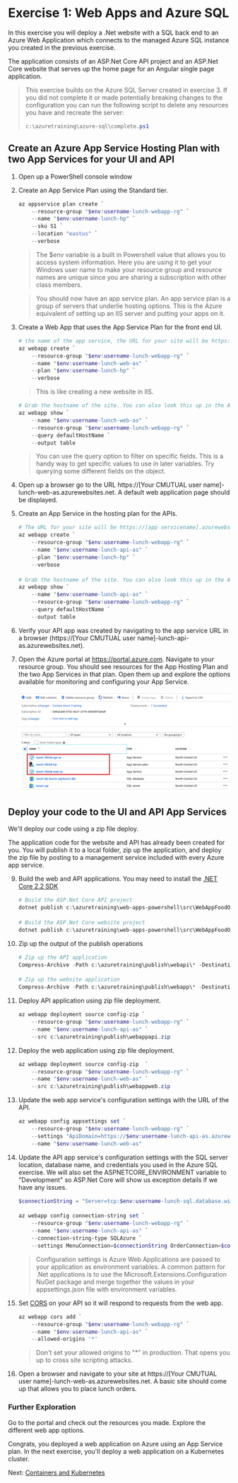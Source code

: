 # Exercise 1: Web Apps and Azure SQL

In this exercise you will deploy a .Net website with a SQL back end to an Azure Web Application which connects to the managed Azure SQL instance you created in the previous exercise.

The application consists of an ASP.Net Core API project and an ASP.Net Core website that serves up the home page for an Angular single page application.

> This exercise builds on the Azure SQL Server created in exercise 3. If you did not complete it or made potentially breaking changes to the configuration you can run the following script to delete any resources you have and recreate the server:
> ```powershell
> c:\azuretraining\azure-sql\complete.ps1
> ```

## Create an Azure App Service Hosting Plan with two App Services for your UI and API

1. Open up a PowerShell console window
<!--and navigate to the azuretraining folder you downloaded in step 2.-->

<!--
2. Set a variable for the resource group you created in previous exercises. You will use this variable in many of the commands for this exercise so you don't have to retype it.

    ```powershell
    $resourceGroupName = "$env:username-lunch-webapp-rg"
    ```

    > The $env variable is a built in Powershell value that allows you to access system information. Here you are using it to get your Windows user name to make your resource group name is unique in case you are sharing a subscription with other class members.
-->

2. Create an App Service Plan using the Standard tier.

    ```powershell
    az appservice plan create `
        --resource-group "$env:username-lunch-webapp-rg" `
        --name "$env:username-lunch-hp" `
        --sku S1 `
        --location "eastus" `
        --verbose
    ```

    > The $env variable is a built in Powershell value that allows you to access system information. Here you are using it to get your Windows user name to make your resource group and resource names are unique since you are sharing a subscription with other class members.

    > You should now have an app service plan. An app service plan is a group of servers that underlie hosting options. This is the Azure equivalent of setting up an IIS server and putting your apps on it.

4. Create a Web App that uses the App Service Plan for the front end UI.

    ```powershell
    # the name of the app service, the URL for your site will be https://[app servicename].azurewebsites.net
    az webapp create `
        --resource-group "$env:username-lunch-webapp-rg" `
        --name "$env:username-lunch-web-as" `
        --plan "$env:username-lunch-hp" `
        --verbose
    ```

    > This is like creating a new website in IIS.

    ```powershell
    # Grab the hostname of the site. You can also look this up in the Azure portal.
    az webapp show `
        --name "$env:username-lunch-web-as" `
        --resource-group "$env:username-lunch-webapp-rg" `
        --query defaultHostName `
        --output table
    ```

    > You can use the query option to filter on specific fields. This is a handy way to get specific values to use in later variables. Try querying some different fields on the object.

5. Open up a browser go to the URL https://[Your CMUTUAL user name]-lunch-web-as.azurewebsites.net.  A default web application page should be displayed.

6. Create an App Service in the hosting plan for the APIs.

    ```powershell
    # The URL for your site will be https://[app servicename].azurewebsites.net
    az webapp create `
        --resource-group "$env:username-lunch-webapp-rg" `
        --name "$env:username-lunch-api-as" `
        --plan "$env:username-lunch-hp" `
        --verbose

    # Grab the hostname of the site. You can also look this up in the Azure portal.
    az webapp show `
        --name "$env:username-lunch-api-as" `
        --resource-group "$env:username-lunch-webapp-rg" `
        --query defaultHostName `
        --output table
    ```

7. Verify your API app was created by navigating to the app service URL in a browser (https://[Your CMUTUAL user name]-lunch-api-as.azurewebsites.net).

8. Open the Azure portal at https://portal.azure.com.  Navigate to your resource group.  You should see resources for the App Hosting Plan and the two App Services in that plan.  Open them up and explore the options available for monitoring and configuring your App Service.

    ![Web App Resources](images/web-apps-resource-group.png)

## Deploy your code to the UI and API App Services

We'll deploy our code using a zip file deploy.

The application code for the website and API has already been created for you. You will publish it to a local folder, zip up the application, and deploy the zip file by posting to a management service included with every Azure app service.

9. Build the web and API applications. You may need to install the [.NET Core 2.2 SDK](https://dotnet.microsoft.com/download/visual-studio-sdks)

    ```powershell
    # Build the ASP.Net Core API project
    dotnet publish c:\azuretraining\web-apps-powershell\src\WebAppFoodOrder.Api\WebAppFoodOrder.Api.csproj -o c:\azuretraining\publish\webapi

    # Build the ASP.Net Core website project
    dotnet publish c:\azuretraining\web-apps-powershell\src\WebAppFoodOrder.Web\WebAppFoodOrder.Web.csproj -o c:\azuretraining\publish\webapp
    ```

10. Zip up the output of the publish operations

    ```powershell
    # Zip up the API application
    Compress-Archive -Path c:\azuretraining\publish\webapi\* -DestinationPath c:\azuretraining\publish\webappapi.zip -Force

    # Zip up the website application
    Compress-Archive -Path c:\azuretraining\publish\webapp\* -DestinationPath c:\azuretraining\publish\webappweb.zip -Force
    ```

11. Deploy API application using zip file deployment.

    ```powershell
    az webapp deployment source config-zip `
        --resource-group "$env:username-lunch-webapp-rg" `
        --name "$env:username-lunch-api-as" `
        --src c:\azuretraining\publish\webappapi.zip
    ```

12. Deploy the web application using zip file deployment.

    ```powershell
    az webapp deployment source config-zip  `
        --resource-group "$env:username-lunch-webapp-rg" `
        --name "$env:username-lunch-web-as" `
        --src c:\azuretraining\publish\webappweb.zip
    ```

13. Update the web app service's configuration settings with the URL of the API.

    ```powershell
    az webapp config appsettings set `
        --resource-group "$env:username-lunch-webapp-rg" `
        --settings "ApiDomain=https://$env:username-lunch-api-as.azurewebsites.net" `
        --name "$env:username-lunch-web-as"
    ```

14. Update the API app service's configuration settings with the SQL server location, database name, and credentials you used in the Azure SQL exercise. We will also set the ASPNETCORE_ENVIRONMENT variable to "Development" so ASP.Net Core will show us exception details if we have any issues.

    ```powershell
    $connectionString = "Server=tcp:$env:username-lunch-sql.database.windows.net,1433;Initial Catalog=lunch-db;Persist Security Info=False;User ID=lunchadmin;Password=%Lunch4U!;MultipleActiveResultSets=False;Encrypt=True;TrustServerCertificate=False;Connection Timeout=30;"

    az webapp config connection-string set `
        --resource-group "$env:username-lunch-webapp-rg" `
        --name "$env:username-lunch-api-as" `
        --connection-string-type SQLAzure `
        --settings MenuConnection=$connectionString OrderConnection=$connectionString
    ```
    > Configuration settings is Azure Web Applications are passed to your application as environment variables.  A common pattern for .Net applications is to use the Microsoft.Extensions.Configuration NuGet package and merge together the values in your appsettings.json file with environment variables.

15. Set [CORS](https://docs.microsoft.com/en-us/rest/api/storageservices/cross-origin-resource-sharing--cors--support-for-the-azure-storage-services) on your API so it will respond to requests from the web app. 

    ```powershell
    az webapp cors add `
        --resource-group "$env:username-lunch-webapp-rg" `
        --name "$env:username-lunch-api-as" `
        --allowed-origins '*'
    ```

    > Don't set your allowed origins to "*" in production. That opens you up to cross site scripting attacks.

16. Open a browser and navigate to your site at https://[Your CMUTUAL user name]-lunch-web-as.azurewebsites.net.  A basic site should come up that allows you to place lunch orders.

### Further Exploration
Go to the portal and check out the resources you made. Explore the different web app options.

Congrats, you deployed a web application on Azure using an App Service plan. In the next exercise, you'll deploy a web application on a Kubernetes cluster.

Next: [Containers and Kubernetes](05-containers-kubernetes.md)
